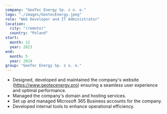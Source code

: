 ```yaml
---
company: "GeoTec Energy Sp. z o. o."
logo: "./images/GeotecEnergy.jpeg"
role: "Web Developer and IT Administrator"
location:
  city: "(remote)"
  country: "Poland"
start:
  month: 12
  year: 2023
end:
  month: 5
  year: 2024
group: "GeoTec Energy Sp. z o. o."
---
```

- Designed, developed and maintained the company's website (https://www.geotecenergy.pro) ensuring a seamless user experience and optimal performance.
- Managed the company's domain and hosting services.
- Set up and managed Microsoft 365 Business accounts for the company.
- Developed internal tools to enhance operational efficiency.